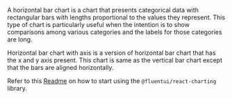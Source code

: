 A horizontal bar chart is a chart that presents categorical data with rectangular bars with lengths proportional to the values they represent. This type of chart is particularly useful when the intention is to show comparisons among various categories and the labels for those categories are long.

Horizontal bar chart with axis is a version of horizontal bar chart that has the x and y axis present.
This chart is same as the vertical bar chart except that the bars are aligned horizontally.

Refer to this [Readme](https://github.com/microsoft/fluentui/blob/master/packages/react-charting/README.md) on how to start using the `@fluentui/react-charting` library.
